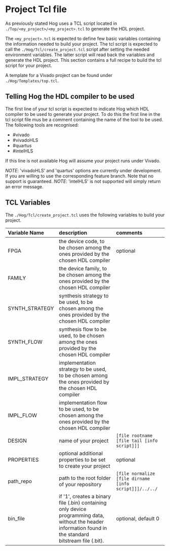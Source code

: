 # Project Tcl file

As previously stated Hog uses a TCL script located in `./Top/<my_project>/<my_project>.tcl` to generate the HDL project.

The `<my_project>.tcl` is expected to define few basic variables containing the information needed to build your project.
The tcl script is expected to call the `./Hog/Tcl/create_project.tcl` script after setting the needed environment variables.
The latter script will read back the variables and generate the HDL project.
This section contains a full recipe to build the tcl script for your project.

A template for a Vivado project can be found under `./Hog/Templates/top.tcl`.

## Telling Hog the HDL compiler to be used

The first line of your tcl script is expected to indicate Hog which HDL compiler to be used to generate your project.
To do this the first line in the tcl script file mus be a comment containing the name of the tool to be used. 
The following tools are recognised:

- \#vivado
- \#vivadoHLS
- \#quartus 
- \#intelHLS

If this line is not available Hog will assume your project runs under Vivado.

*NOTE*: 'vivadoHLS' and 'quartus' options are currently under development. If you are willing to use the corresponding feature branch. Note that no support is guaranteed.
*NOTE*: 'intelHLS' is not supported will simply return an error message.

## TCL Variables

The `./Hog/Tcl/create_project.tcl` uses the following variables to build your project.

| Variable Name     | description                                                                                               | comments                                                  |
|:------------------|:----------------------------------------------------------------------------------------------------------|:----------------------------------------------------------|
| FPGA              | the device code, to be chosen among the ones provided by the chosen HDL compiler                          | optional                                                 |
| FAMILY            | the device family, to be chosen among the ones provided by the chosen HDL compiler                        |                                                           |
| SYNTH_STRATEGY    | synthesis strategy to be used, to be chosen among the ones provided by the chosen HDL compiler            |                                                           |
| SYNTH_FLOW        | synthesis flow to be used, to be chosen among the ones provided by the chosen HDL compiler                |                                                           |
| IMPL_STRATEGY     | implementation strategy to be used, to be chosen among the ones provided by the chosen HDL compiler       |                                                           |
| IMPL_FLOW         | implementation flow to be used, to be chosen among the ones provided by the chosen HDL compiler           |                                                           |
| DESIGN            | name of your project                                                                                      | `[file rootname [file tail [info script]]]`               |
| PROPERTIES        | optional additional properties to be set to create your project                                          | optional                                                  |
| path_repo         | path to the root folder of your repository                                                                | `[file normalize [file dirname [info script]]]/../../`    |
| bin_file          | if '1', creates a binary file (.bin) containing only device programming data, without the header information found in the standard bitstream file (.bit). | optional, default 0 |                                                                                                       |

